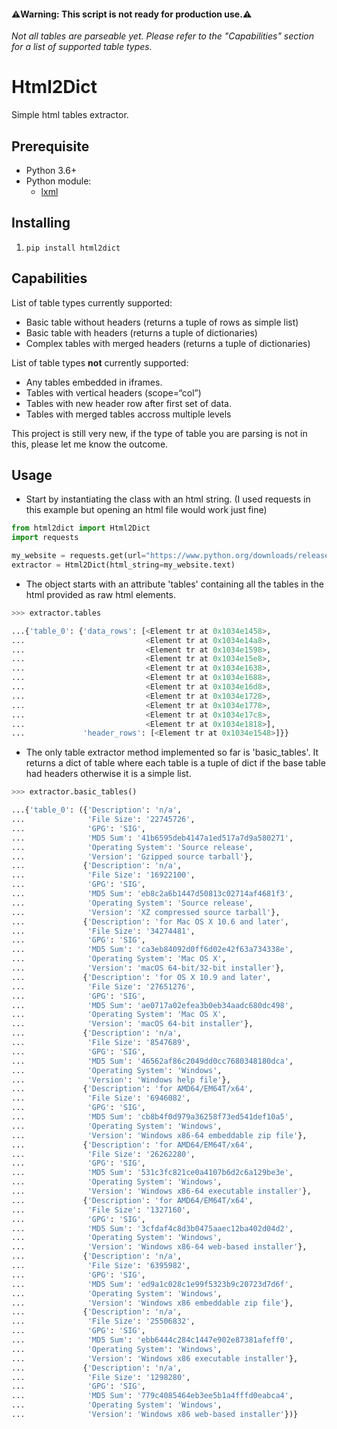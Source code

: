 #### ⚠️Warning: This script is not ready for production use.⚠️
*Not all tables are parseable yet. Please refer to the "Capabilities" section for a list of supported table types.*

# Html2Dict

Simple html tables extractor.

## Prerequisite

* Python 3.6+
* Python module:
  * [lxml](https://lxml.de/)
  
## Installing

1. `pip install html2dict`

## Capabilities

List of table types currently supported:
  * Basic table without headers (returns a tuple of rows as simple list)
  * Basic table with headers (returns a tuple of dictionaries)
  * Complex tables with merged headers (returns a tuple of dictionaries)

List of table types **not** currently supported:
  * Any tables embedded in iframes.
  * Tables with vertical headers (scope=“col”)
  * Tables with new header row after first set of data.
  * Tables with merged tables accross multiple levels

This project is still very new, if the type of table you are parsing is not in this, please let me know the outcome.

## Usage

* Start by instantiating the class with an html string. (I used requests in this example but opening an html file would work just fine)
```Python
from html2dict import Html2Dict
import requests

my_website = requests.get(url="https://www.python.org/downloads/release/python-370/")
extractor = Html2Dict(html_string=my_website.text)
``` 

* The object starts with an attribute 'tables' containing all the tables in the html provided as raw html elements.

```python
>>> extractor.tables

...{'table_0': {'data_rows': [<Element tr at 0x1034e1458>,
...                           <Element tr at 0x1034e14a8>,
...                           <Element tr at 0x1034e1598>,
...                           <Element tr at 0x1034e15e8>,
...                           <Element tr at 0x1034e1638>,
...                           <Element tr at 0x1034e1688>,
...                           <Element tr at 0x1034e16d8>,
...                           <Element tr at 0x1034e1728>,
...                           <Element tr at 0x1034e1778>,
...                           <Element tr at 0x1034e17c8>,
...                           <Element tr at 0x1034e1818>],
...             'header_rows': [<Element tr at 0x1034e1548>]}}
```

 * The only table extractor method implemented so far is 'basic_tables'. It returns a dict of table where each table is a tuple of dict if the base table had headers otherwise it is a simple list.  
 
 ```python
>>> extractor.basic_tables()

...{'table_0': ({'Description': 'n/a',
...              'File Size': '22745726',
...              'GPG': 'SIG',
...              'MD5 Sum': '41b6595deb4147a1ed517a7d9a580271',
...              'Operating System': 'Source release',
...              'Version': 'Gzipped source tarball'},
...             {'Description': 'n/a',
...              'File Size': '16922100',
...              'GPG': 'SIG',
...              'MD5 Sum': 'eb8c2a6b1447d50813c02714af4681f3',
...              'Operating System': 'Source release',
...              'Version': 'XZ compressed source tarball'},
...             {'Description': 'for Mac OS X 10.6 and later',
...              'File Size': '34274481',
...              'GPG': 'SIG',
...              'MD5 Sum': 'ca3eb84092d0ff6d02e42f63a734338e',
...              'Operating System': 'Mac OS X',
...              'Version': 'macOS 64-bit/32-bit installer'},
...             {'Description': 'for OS X 10.9 and later',
...              'File Size': '27651276',
...              'GPG': 'SIG',
...              'MD5 Sum': 'ae0717a02efea3b0eb34aadc680dc498',
...              'Operating System': 'Mac OS X',
...              'Version': 'macOS 64-bit installer'},
...             {'Description': 'n/a',
...              'File Size': '8547689',
...              'GPG': 'SIG',
...              'MD5 Sum': '46562af86c2049dd0cc7680348180dca',
...              'Operating System': 'Windows',
...              'Version': 'Windows help file'},
...             {'Description': 'for AMD64/EM64T/x64',
...              'File Size': '6946082',
...              'GPG': 'SIG',
...              'MD5 Sum': 'cb8b4f0d979a36258f73ed541def10a5',
...              'Operating System': 'Windows',
...              'Version': 'Windows x86-64 embeddable zip file'},
...             {'Description': 'for AMD64/EM64T/x64',
...              'File Size': '26262280',
...              'GPG': 'SIG',
...              'MD5 Sum': '531c3fc821ce0a4107b6d2c6a129be3e',
...              'Operating System': 'Windows',
...              'Version': 'Windows x86-64 executable installer'},
...             {'Description': 'for AMD64/EM64T/x64',
...              'File Size': '1327160',
...              'GPG': 'SIG',
...              'MD5 Sum': '3cfdaf4c8d3b0475aaec12ba402d04d2',
...              'Operating System': 'Windows',
...              'Version': 'Windows x86-64 web-based installer'},
...             {'Description': 'n/a',
...              'File Size': '6395982',
...              'GPG': 'SIG',
...              'MD5 Sum': 'ed9a1c028c1e99f5323b9c20723d7d6f',
...              'Operating System': 'Windows',
...              'Version': 'Windows x86 embeddable zip file'},
...             {'Description': 'n/a',
...              'File Size': '25506832',
...              'GPG': 'SIG',
...              'MD5 Sum': 'ebb6444c284c1447e902e87381afeff0',
...              'Operating System': 'Windows',
...              'Version': 'Windows x86 executable installer'},
...             {'Description': 'n/a',
...              'File Size': '1298280',
...              'GPG': 'SIG',
...              'MD5 Sum': '779c4085464eb3ee5b1a4fffd0eabca4',
...              'Operating System': 'Windows',
...              'Version': 'Windows x86 web-based installer'})}

```
